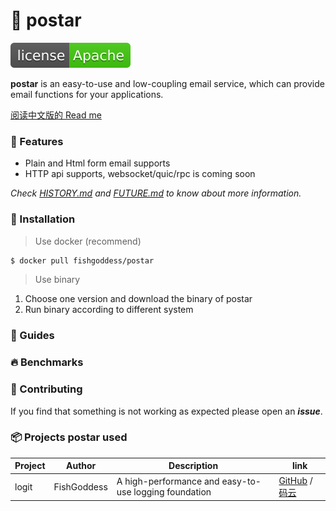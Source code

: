 # 📝 postar

[![License](_icon/license.svg)](https://www.apache.org/licenses/LICENSE-2.0.html)

**postar** is an easy-to-use and low-coupling email service, which can provide email functions for your applications.

[阅读中文版的 Read me](./README.md)

### 🥇 Features

* Plain and Html form email supports
* HTTP api supports, websocket/quic/rpc is coming soon

_Check [HISTORY.md](./HISTORY.md) and [FUTURE.md](./FUTURE.md) to know about more information._

### 🚀 Installation

> Use docker (recommend)
```bash
$ docker pull fishgoddess/postar
```

> Use binary
1. Choose one version and download the binary of postar
2. Run binary according to different system

### 📖 Guides

### 🔥 Benchmarks

### 👥 Contributing

If you find that something is not working as expected please open an _**issue**_.

### 📦 Projects postar used

| Project | Author | Description | link |
| -----------|--------|-------------|------------------|
| logit | FishGoddess | A high-performance and easy-to-use logging foundation | [GitHub](https://github.com/FishGoddess/logit) / [码云](https://gitee.com/FishGoddess/logit) |

